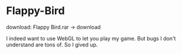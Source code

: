 # Flappy-Bird

download: Flappy Bird.rar -> download

I indeed want to use WebGL to let you play my game. But bugs I don't understand are tons of. So I gived up. 
